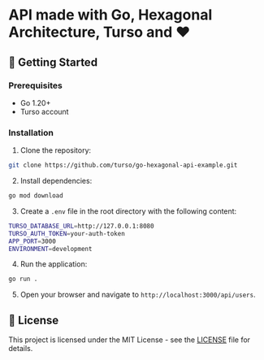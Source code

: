# API made with Go, Hexagonal Architecture, Turso and ❤️

## 🚀 Getting Started

### Prerequisites

- Go 1.20+
- Turso account

### Installation

1. Clone the repository:

```bash
git clone https://github.com/turso/go-hexagonal-api-example.git
```

2. Install dependencies:

```bash
go mod download
```

3. Create a `.env` file in the root directory with the following content:

```bash
TURSO_DATABASE_URL=http://127.0.0.1:8080
TURSO_AUTH_TOKEN=your-auth-token
APP_PORT=3000
ENVIRONMENT=development
```

4. Run the application:

```bash
go run .
```

5.  Open your browser and navigate to `http://localhost:3000/api/users`.

## 📝 License

This project is licensed under the MIT License - see the [LICENSE](LICENSE) file for details.

